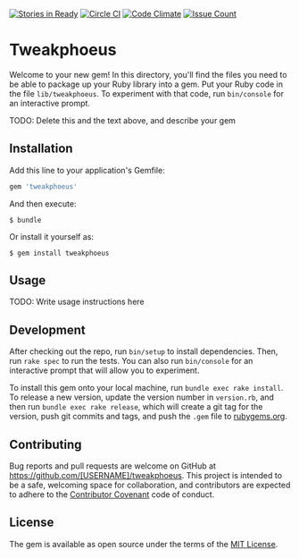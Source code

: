 [![Stories in Ready](https://badge.waffle.io/basestylo/Tweakphoeus.png?label=ready&title=Ready)](https://waffle.io/basestylo/Tweakphoeus)
[![Circle CI](https://circleci.com/gh/basestylo/Tweakphoeus/tree/master.svg?style=svg)](https://circleci.com/gh/basestylo/Tweakphoeus/tree/master)
[![Code Climate](https://codeclimate.com/github/basestylo/Tweakphoeus/badges/gpa.svg)](https://codeclimate.com/github/basestylo/Tweakphoeus)
[![Issue Count](https://codeclimate.com/github/basestylo/Tweakphoeus/badges/issue_count.svg)](https://codeclimate.com/github/basestylo/Tweakphoeus)
# Tweakphoeus

Welcome to your new gem! In this directory, you'll find the files you need to be able to package up your Ruby library into a gem. Put your Ruby code in the file `lib/tweakphoeus`. To experiment with that code, run `bin/console` for an interactive prompt.

TODO: Delete this and the text above, and describe your gem

## Installation

Add this line to your application's Gemfile:

```ruby
gem 'tweakphoeus'
```

And then execute:

    $ bundle

Or install it yourself as:

    $ gem install tweakphoeus

## Usage

TODO: Write usage instructions here

## Development

After checking out the repo, run `bin/setup` to install dependencies. Then, run `rake spec` to run the tests. You can also run `bin/console` for an interactive prompt that will allow you to experiment.

To install this gem onto your local machine, run `bundle exec rake install`. To release a new version, update the version number in `version.rb`, and then run `bundle exec rake release`, which will create a git tag for the version, push git commits and tags, and push the `.gem` file to [rubygems.org](https://rubygems.org).

## Contributing

Bug reports and pull requests are welcome on GitHub at https://github.com/[USERNAME]/tweakphoeus. This project is intended to be a safe, welcoming space for collaboration, and contributors are expected to adhere to the [Contributor Covenant](contributor-covenant.org) code of conduct.


## License

The gem is available as open source under the terms of the [MIT License](http://opensource.org/licenses/MIT).

